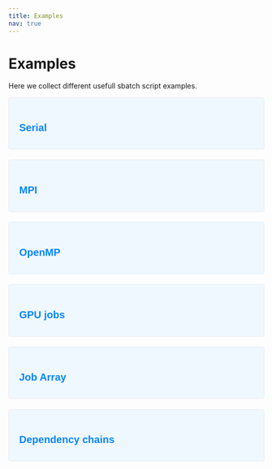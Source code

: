 ```yaml
---
title: Examples
nav: true
---
```


# Examples

Here we collect different usefull sbatch script examples.


<style>
  .info-box {
    background-color: #f0f8ff;
    padding: 20px;
    border: 1px solid #e6eaf2;
    border-radius: 4px;
    margin-bottom: 20px;
    font-family: Courier, monospace;
  }

  .info-box h3 {
    font-size: 20px;
    margin-bottom: 10px;
    color: #0085ff;
    cursor: pointer;
    font-family: Helvetica, sans-serif; /* Set your desired regular font here */
  }

  .info-box p {
    font-size: 16px;
    line-height: 1.5;
    color: #333;
    font-family: Courier, monospace;
  }

  .info-box .content {
    display: none; /* Collapsed by default */
  }
</style>

<div class="info-box">
  <h3 onclick="toggleInfoBox(this)">Serial</h3>
  <div class="content">
<p><span style="font-family: Helvetica, Arial, sans-serif;"> Serial jobs are tasks that run sequentially on a single processor without parallelization. They are used for workloads that can't be easily parallelized or don't benefit from parallel processing. </span></p>      
<pre>
#!/bin/bash
#SBATCH --job-name=serial_job
#SBATCH --output=output.log
#SBATCH --error=error.log
#SBATCH --nodes=1
#SBATCH --ntasks-per-node=1

echo "Running serial job..."
# Your serial job commands go here
    </pre>
  </div>
</div>


<div class="info-box">
  <h3 onclick="toggleInfoBox(this)">MPI</h3>
  <div class="content">
<p><span style="font-family: Helvetica, Arial, sans-serif;"> MPI (Message Passing Interface) is a parallel programming model for distributed memory systems. It enables programs to run across multiple processors, communicating via message passing. </span></p>
<pre>
#!/bin/bash
#SBATCH --partition=regular
#SBATCH --job-name=JOB_NAME
#SBATCH --cpus-per-task=1
#SBATCH --mem=200gb
#SBATCH --nodes=8
#SBATCH --ntasks-per-node=48

module load program/program_version

mpirun -np $SLURM_NTASKS binaryi < input 
</pre>
  </div>
</div>



<div class="info-box">
  <h3 onclick="toggleInfoBox(this)">OpenMP</h3>
  <div class="content">
<p><span style="font-family: Helvetica, Arial, sans-serif;"> For a OpenMP application the number of threads can be controlled defining the <code>OMP_NUM_THREADS</code> or SLURM's <code>--cpus-per-task</code> job directive. If this variable is not defined, the number of threads created will be equal to the amount of cores reserved in your cpuset, that is, the number of cores requested in the batch script. </span></p>
<pre>
#!/bin/bash
#SBATCH --partition=regular
#SBATCH --job-name=JOB_NAME
#SBATCH --cpus-per-task=48
#SBATCH --mem=200gb
#SBATCH --nodes=1
#SBATCH --ntasks-per-node=1

module load program/program_version

export OMP_NUM_THREADS=$SLURM_CPUS_PER_TASK

binary < input
</pre>
  </div>
</div>




<div class="info-box">
  <h3 onclick="toggleInfoBox(this)">GPU jobs</h3>
  <div class="content">
<p><span style="font-family: Helvetica, Arial, sans-serif;">GPU jobs refer to tasks or applications that utilize the computational power of Graphics Processing Units (GPUs) for accelerated processing. GPU jobs are commonly used for deep learning, scientific simulations, data analytics, and other computationally intensive tasks that can benefit from parallel processing on GPUs. By leveraging the power of GPUs, these jobs can achieve significant performance gains compared to running on CPUs alone.One can request the usage of GPUs by adding <code>#SBATCH --gres=gpu:p40:X</code> to the submision script. In the following example we request 2 GPUs per node </span></p>
<pre>
#!/bin/bash
#SBATCH --partition=regular
#SBATCH --job-name=GROMACS_job
#SBATCH --mem=200gb
#SBATCH --cpus-per-task=1
#SBATCH --nodes=2
#SBATCH --ntasks-per-node=8
#SBATCH --gres=gpu:p40:2
#SBATCH --output=%x-%j.out
#SBATCH --error=%x-%j.err

module load GROMACS/2020-fosscuda-2019b

srun gmx_mpi mdrun -ntomp $SLURM_CPUS_PER_TASK -nb auto -bonded auto -pme auto -gpu_id 01 -s input.tpr
</pre>
  </div>
</div>

<div class="info-box">
  <h3 onclick="toggleInfoBox(this)">Job Array</h3>
  <div class="content">
<p><span style="font-family: Helvetica, Arial, sans-serif;">SLURM job arrays allow users to submit and manage a group of related jobs as a single entity. A job array consists of multiple tasks that are similar in nature but have different input data or parameters. SLURM handles the task distribution, resource allocation, and job dependencies automatically. They simplify job submission and management, improve efficiency, and provide better control over large-scale job execution in HPC environments. </span></p> 
      <pre>
#!/bin/bash
#SBATCH --partition=regular
#SBATCH --job-name=ARRAY_JOB
#SBATCH --time=00:10:00
#SBATCH --nodes=1              # nodes per instance
#SBATCH --ntasks=1             # tasks per instance
#SBATCH --array=0-9           # instance indexes
#SBATCH --output=%x-%j.out
#SBATCH --error=%x-%j.err

echo "Slurm job id is ${SLURM_JOB_ID}"
echo "Array job id is ${SLURM_ARRAY_JOB_ID}"
echo "Instance index is ${SLURM_ARRAY_TASK_ID}."    
</pre>
  </div>
</div>


<div class="info-box">
  <h3 onclick="toggleInfoBox(this)">Dependency chains</h3>
  <div class="content">
   <p><span style="font-family: Helvetica, Arial, sans-serif;">Job dependencies are used to defer the start of a job until some dependencies have been satisfied. Job dependencies can be defined using the <code>--dependency</code> argument of the <code>sbatch</code> command:
<br>
    <code>#SBATCH --dependency="dependency_type"</code>
   <br>
   <br>
    Available dependencies are:
   <br>
    - <code>after:jobID</code> job starts when job with <code>jobID</code> begun execution.
   <br>
    - <code>afterany:jobID</code> job starts when job with <code>jobID</code> terminates.
   <br>
    - <code>aferok:jobID</code> job starts when job with <code>jobID</code> terminates successfully.
   <br>
    - <code>afternook:jobID</code> job starts when job with <code>jobID</code> terminates with non-zero status.
   <br>
    - <code>singleton:jobID</code> jobs starts when any previously job with the same job name and user terminates. This can be used to chain restartable jobs.
   
      <pre>
#!/bin/bash
#SBATCH --partition=regular
#SBATCH --job-name=ARRAY_JOB
#SBATCH --time=00:10:00
#SBATCH --nodes=1              # nodes per instance
#SBATCH --ntasks=1             # tasks per instance
#SBATCH --array=0-9           # instance indexes
#SBATCH --output=%x-%j.out
#SBATCH --error=%x-%j.err

echo "Slurm job id is ${SLURM_JOB_ID}"
echo "Array job id is ${SLURM_ARRAY_JOB_ID}"
echo "Instance index is ${SLURM_ARRAY_TASK_ID}."
</pre>



<script>
  function toggleInfoBox(element) {
    var content = element.nextElementSibling;
    if (content.style.display === 'none' || content.style.display === '') {
      content.style.display = 'block';
    } else {
      content.style.display = 'none';
    }
  }
</script>
